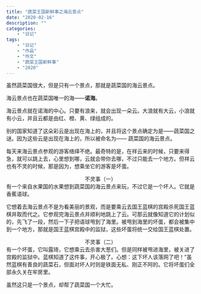 ```yaml
---
title: "蔬菜王国新鲜事之海云景点"
date: "2020-02-16"
description: ""
categories:
    - "日记"
tags:
    - "日记"
    - "作品"
    - "作文"
    - "蔬菜王国新鲜事"
    - "2020"
---
```


虽然蔬菜国很大，但是只有一个景点，那就是蔬菜国的海云景点。

海云景点也在蔬菜国唯一的海——**诺海**。

海云景点就在诺海的中心。只要有浪来，就会出现一朵云。大浪就有大云，小浪就有小云，并且云都是由红、橙、黄、绿组成的。

别的国家知道了这朵彩云是出现在海上的，并且将这个景点确定为是——蔬菜国之谜。因为这些云是出现在海上的，所以被命名为—— 蔬菜国的海云景点。

每天来海云景点参观的游客络绎不绝。最奇特的是，在祥云来的时候，只要来得急，就可以跳上去，心里想到哪，云就会带你去哪，不过只能去一个地方。但祥云也有不灵的时候，那是因为，想乘坐它的游客是坏蛋。

<center>不灵事（一） </center>
有一个来自水果国的水果想到蔬菜国的海云景点来玩，不过它是一个坏人。它就是香蕉语球。

它想着去海云景点不是为看美丽的景观，而是要乘云去国王蓝棋的宫殿杀死国王蓝棋并取而代之。它参观完海云景点并顺利地跳上了云。可那云就像知道它的计划似的，先飞了一段，然后一下子把语球甩到了海里。被甩到海里的坏蛋，都会被集中到一个地方，那就是国王蓝棋宫殿中的监狱，这些坏蛋将统一交给国王蓝棋处置。

<center>不灵事（二） </center>
有一个坏蛋，它叫露琦，它想乘云去杀害大葱们。但是同样被甩进海里，被关进了宫殿的监狱中。蓝棋知道了这件事，开心极了。心想：这下坏人该落网了吧！”虽然蓝棋有善良的蔬菜石，但面对坏人时则是铁面无私、刚正不阿的。它将坏蛋们全部永久关在牢房里。

虽然这只是一个景点，却帮了蔬菜国一个大忙。



